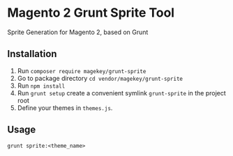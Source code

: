 
# Magento 2 Grunt Sprite Tool
Sprite Generation for Magento 2, based on Grunt

## Installation
1. Run `composer require magekey/grunt-sprite`
2. Go to package directory `cd vendor/magekey/grunt-sprite`
3. Run `npm install`
4. Run `grunt setup` create a convenient symlink `grunt-sprite` in the project root
5. Define your themes in `themes.js`.


## Usage
`grunt sprite:<theme_name>`
